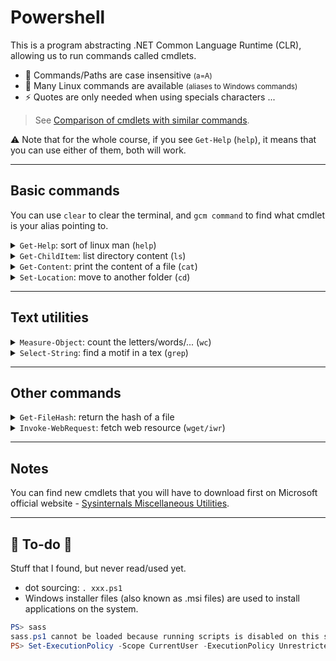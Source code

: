 # Powershell

<div class="row row-cols-md-2"><div class="align-self-center">

This is a program abstracting .NET Common Language Runtime (CLR), allowing us to run commands called cmdlets.
</div><div>

* 🤯 Commands/Paths are case insensitive <small>(a=A)</small>
* 📝 Many Linux commands are available <small>(aliases to Windows commands)</small>
* ⚡ Quotes are only needed when using specials characters
...
</div></div>

> See [Comparison of cmdlets with similar commands](https://en.wikipedia.org/wiki/PowerShell#Comparison_of_cmdlets_with_similar_commands).

⚠️ Note that for the whole course, if you see `Get-Help` (`help`), it means that you can use either of them, both will work.

<hr class="sl">

## Basic commands

You can use `clear` to clear the terminal, and `gcm command` to find what cmdlet is your alias pointing to.

<details class="details-e mt-4">
<summary><code>Get-Help</code>: sort of linux man (<code>help</code>)</summary>

<div class="row row-cols-md-2 mx-0"><div>

The most useful command on Linux is `man`, and it's the same on Windows, with `Get-Help`.

```powershell
PS> Get-Help Get-ChildItem
```
</div><div>

If your "man" is quite empty, it's because you have to update it. Open a Powershell as administrator, and run Update-Help to update your help pages.

```powershell
PS> Update-Help
```
</div></div>
</details>

<details class="details-e">
<summary><code>Get-ChildItem</code>: list directory content (<code>ls</code>)</summary>
<div class="row row-cols-md-2 mx-0"><div>

List files in the current directory

```powershell
PS> Get-ChildItem
PS> Get-ChildItem .
PS> Get-ChildItem -Path .
```

List files in the directory "dir"

```powershell
PS> Get-ChildItem "dir"
PS> Get-ChildItem -Path "dir"
```

Filter files by pattern

```powershell
PS> Get-ChildItem "dir" -Filter "a*"
```
</div><div>

Show only files

```powershell
PS> Get-ChildItem -File
```

Show only folders

```powershell
PS> Get-ChildItem -Directory
```

Show only hidden files/folders

```powershell
PS> Get-ChildItem -Directory
```
</div></div>
</details>

<div class="row row-cols-md-2"><div>
<details class="details-e">
<summary><code>Get-Content</code>: print the content of a file (<code>cat</code>)</summary>

```powershell
PS> Get-Content file.txt
```
</details>
</div><div>
<details class="details-e">
<summary><code>Set-Location</code>: move to another folder (<code>cd</code>)</summary>

```powershell
PS> Set-Location "C:\\" # it works with one slash
PS> Set-Location
PS> Set-Location . # same
PS> Set-Location .. # parent
PS> Set-Location ~ # home
```
</details>
</div></div>

<hr class="sr">

## Text utilities

<div class="row row-cols-md-2 mt-4"><div>
<details class="details-e">
<summary><code>Measure-Object</code>: count the letters/words/... (<code>wc</code>)</summary>

```powershell
PS> Get-Content path_to_some_file  | Measure-Object
PS> Get-Content path_to_some_file  | Measure-Object -Word
PS> Get-Content path_to_some_file  | Measure-Object -Line -Character -Word
PS> Get-Content path_to_some_file  | Measure-Object -Minimum -Maximum
```
</details>
</div><div>
<details class="details-e">
<summary><code>Select-String</code>: find a motif in a tex (<code>grep</code>)</summary>

```powershell
PS> Select-String -Pattern 'some_pattern' -Path path_to_some_file
```
</details>
</div></div>

<hr class="sl">

## Other commands

<div class="row row-cols-md-2 mt-4"><div>

<details class="details-e">
<summary><code>Get-FileHash</code>: return the hash of a file</summary>

```powershell
PS> Get-FileHash path_to_file
PS> Get-FileHash path_to_file -Algorithm MD5
```

</details>
</div><div>

<details class="details-e">
<summary><code>Invoke-WebRequest</code>: fetch web resource (<code>wget/iwr</code>)</summary>

```powershell
PS> Invoke-WebRequest URL -o output
PS> Invoke-WebRequest -uri URL -outfile output
```
</details>
</div></div>

<hr class="sr">

## Notes

You can find new cmdlets that you will have to download first on Microsoft official website - [Sysinternals Miscellaneous Utilities](https://learn.microsoft.com/en-us/sysinternals/downloads/misc-utilities).

<hr class="sep-both">

## 👻 To-do 👻

Stuff that I found, but never read/used yet.

<div class="row row-cols-md-2"><div>

* dot sourcing: `. xxx.ps1`
* Windows installer files (also known as .msi files) are used to install applications on the system.
</div><div>

```powershell
PS> sass
sass.ps1 cannot be loaded because running scripts is disabled on this system. For more information, see about_Execution_Policies at https:/go.microsoft.com/fwlink/?LinkID=135170.
PS> Set-ExecutionPolicy -Scope CurrentUser -ExecutionPolicy Unrestricted
```
</div></div>